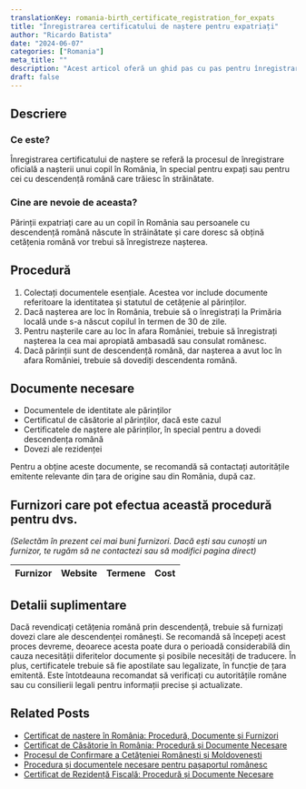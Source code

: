 ```yaml
---
translationKey: romania-birth_certificate_registration_for_expats
title: "Înregistrarea certificatului de naștere pentru expatriați"
author: "Ricardo Batista"
date: "2024-06-07"
categories: ["Romania"]
meta_title: ""
description: "Acest articol oferă un ghid pas cu pas pentru înregistrarea certificatului de naștere pentru expatriații din România."
draft: false
---
```


## Descriere
### Ce este?
Înregistrarea certificatului de naștere se referă la procesul de înregistrare oficială a nașterii unui copil în România, în special pentru expați sau pentru cei cu descendență română care trăiesc în străinătate.
### Cine are nevoie de aceasta?
Părinții expatriați care au un copil în România sau persoanele cu descendență română născute în străinătate și care doresc să obțină cetățenia română vor trebui să înregistreze nașterea.

## Procedură
1. Colectați documentele esențiale. Acestea vor include documente referitoare la identitatea și statutul de cetățenie al părinților.
2. Dacă nașterea are loc în România, trebuie să o înregistrați la Primăria locală unde s-a născut copilul în termen de 30 de zile.
3. Pentru nașterile care au loc în afara României, trebuie să înregistrați nașterea la cea mai apropiată ambasadă sau consulat românesc.
4. Dacă părinții sunt de descendență română, dar nașterea a avut loc în afara României, trebuie să dovediți descendenta română.

## Documente necesare
- Documentele de identitate ale părinților
- Certificatul de căsătorie al părinților, dacă este cazul
- Certificatele de naștere ale părinților, în special pentru a dovedi descendența română
- Dovezi ale rezidenței

Pentru a obține aceste documente, se recomandă să contactați autoritățile emitente relevante din țara de origine sau din România, după caz.

## Furnizori care pot efectua această procedură pentru dvs.

_(Selectăm în prezent cei mai buni furnizori. Dacă ești sau cunoști un furnizor, te rugăm să ne contactezi sau să modifici pagina direct)_

| Furnizor        |     Website     |     Termene      |       Cost       |
| --------------- | --------------- |  :-------------: | :-------------: |

## Detalii suplimentare
Dacă revendicați cetățenia română prin descendență, trebuie să furnizați dovezi clare ale descendenței românești. Se recomandă să începeți acest proces devreme, deoarece acesta poate dura o perioadă considerabilă din cauza necesității diferitelor documente și posibile necesități de traducere. În plus, certificatele trebuie să fie apostilate sau legalizate, în funcție de țara emitentă. Este întotdeauna recomandat să verificați cu autoritățile române sau cu consilierii legali pentru informații precise și actualizate.


## Related Posts

- [Certificat de naștere în România: Procedură, Documente și Furnizori](https://tramitit.com/ro/guides/romania/certificat_de_nastere/)
- [Certificat de Căsătorie în România: Procedură și Documente Necesare](https://tramitit.com/ro/guides/romania/certificat_de_casatorie/)
- [Procesul de Confirmare a Cetățeniei Românești și Moldovenești](https://tramitit.com/ro/guides/romania/confirmare_de_cetatenie/)
- [Procedura și documentele necesare pentru pașaportul românesc](https://tramitit.com/ro/guides/romania/pasaport/)
- [Certificat de Rezidență Fiscală: Procedură și Documente Necesare](https://tramitit.com/ro/guides/romania/certificat_fiscal/)